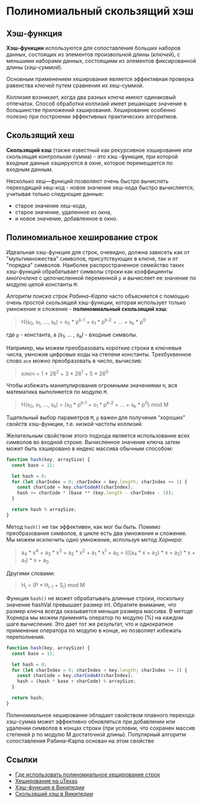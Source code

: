 # Полиномиальный скользящий хэш

## Хэш-функция

**Хэш-функции** используются для сопоставления больших наборов данных, состоящих из элементов произвольной длины (*ключей*), с меньшими наборами данных, состоящими из элементов фиксированной длины (*хэш-суммой*).

Основным применением хеширования является эффективная проверка равенства ключей путем
сравнения их хеш-суммой.

*Коллизия* возникает, когда два разных ключа имеют одинаковый отпечаток. Способ обработки коллизий имеет решающее значение в большинстве приложений хэширования.
Хеширование особенно полезно при построении эффективных практических алгоритмов.

## Скользящий хеш

**Скользящий хэш** (также известный как рекурсивное хэширование или скользящая контрольная сумма) - это хэш
-функция, при которой входные данные хэшируются в окне, которое перемещается по входным данным.

Несколько хеш—функций позволяют очень быстро вычислять переходящий хеш-код - новое значение хеш-кода быстро вычисляется, учитывая только следующие данные:

- старое значение хеш-кода,
- старое значение, удаленное из окна,
- и новое значение, добавленное в окно.

## Полиномиальное хеширование строк

Идеальная хэш-функция для строк, очевидно, должна зависеть как от "мультимножества" символов, присутствующих в ключе, так и от "порядка" символов. Наиболее распространенное семейство таких хэш-функций обрабатывает символы строки как коэффициенты *многочлена* с целочисленной переменной `p` и вычисляет ее значение по модулю целой константы `M`:

*Алгоритм поиска строк Рабина–Карпа* часто объясняется с помощью очень простой скользящей хэш-функции, которая использует только умножение и сложение - **полиномиальный скользящий хэш**:

> H(s<sub>0</sub>, s<sub>1</sub>, ..., s<sub>k</sub>) = s<sub>0</sub> * p<sup>k-1</sup> + s<sub>1</sub> * p<sup>k-2</sup> + ... + s<sub>k</sub> * p<sup>0</sup>

где `p` - константа, а *(s<sub>1</sub>, ... , s<sub>k</sub>)* - входные
символы.

Например, мы можем преобразовать короткие строки в ключевые числа, умножив цифровые коды на степени константы. Трехбуквенное слово `ace` можно преобразовать в число, вычислив:

> ключ = 1 * 26<sup>2</sup> + 3 * 26<sup>1</sup> + 5 * 26<sup>0</sup>

Чтобы избежать манипулирования огромными значениями `H`, вся математика выполняется по модулю `M`.

> H(s<sub>0</sub>, s<sub>1</sub>, ..., s<sub>k</sub>) = (s<sub>0</sub> * p<sup>k-1</sup> + s<sub>1</sub> * p<sup>k-2</sup> + ... + s<sub>k</sub> * p<sup>0</sup>) mod M

Тщательный выбор параметров `M`, `p` важен для получения “хороших” свойств хэш-функции, т.е. низкой частоты коллизий.

Желательным свойством этого подхода является использование всех символов во входной строке. Вычисленное значение ключа затем может быть хэшировано в индекс массива
обычным способом:

```javascript
function hash(key, arraySize) {
  const base = 13;

  let hash = 0;
  for (let charIndex = 0; charIndex < key.length; charIndex += 1) {
    const charCode = key.charCodeAt(charIndex);
    hash += charCode * (base ** (key.length - charIndex - 1));
  }

  return hash % arraySize;
}
```

Метод `hash()` не так эффективен, как мог бы быть. Помимо преобразования символов, в цикле есть два умножения и сложение. Мы можем исключить одно умножение, используя *метод Хорнера*:
 
> a<sub>4</sub> * x<sup>4</sup> + a<sub>3</sub> * x<sup>3</sup> + a<sub>2</sub> * x<sup>2</sup> + a<sub>1</sub> * x<sup>1</sup> + a<sub>0</sub> = (((a<sub>4</sub> * x + a<sub>3</sub>) * x + a<sub>2</sub>) * x + a<sub>1</sub>) * x + a<sub>0</sub>

Другими словами:

> H<sub>i</sub> = (P * H<sub>i-1</sub> + S<sub>i</sub>) mod M

Функция `hash()` не может обрабатывать длинные строки, поскольку значение hashVal превышает размер int. Обратите внимание, что размер ключа всегда оказывается меньше размера массива.
В методе Хорнера мы можем применять оператор по модулю (%) на каждом шаге вычисления. Это дает тот же результат, что и однократное применение оператора по модулю в
конце, но позволяет избежать переполнения.

```javascript
function hash(key, arraySize) {
  const base = 13;

  let hash = 0;
  for (let charIndex = 0; charIndex < key.length; charIndex += 1) {
    const charCode = key.charCodeAt(charIndex);
    hash = (hash * base + charCode) % arraySize;
  }

  return hash;
}
```

Полиномиальное хеширование обладает свойством плавного перехода: хэш-сумма может эффективно обновляться при добавлении или удалении символов в концах строки
(при условии, что сохранен массив степеней p по модулю M достаточной длины).
Популярный алгоритм сопоставления Рабина–Карпа основан на этом свойстве

## Ссылки

- [Где использовать полиномиальное хеширование строк](https://www.mii.lt/olympiads_in_informatics/pdf/INFOL119.pdf)
- [Хеширование на uTexas](https://www.cs.utexas.edu/~mitra/csSpring2017/cs313/lectures/hash.html)
- [Хэш-функция в Википедии](https://en.wikipedia.org/wiki/Hash_function)
- [Скользящий хэш в Википедии](https://en.wikipedia.org/wiki/Rolling_hash)

